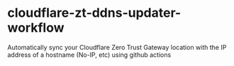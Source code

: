# cloudflare-zt-ddns-updater-workflow
Automatically sync your Cloudflare Zero Trust Gateway location with the IP address of a hostname (No-IP, etc) using github actions
